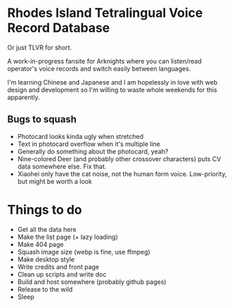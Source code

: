 # Rhodes Island Tetralingual Voice Record Database
Or just TLVR for short.

A work-in-progress fansite for Arknights where you can listen/read operator's voice records and switch easily between languages.

I'm learning Chinese and Japanese and I am hopelessly in love with web design and development so I'm willing to waste whole weekends for this apparently.

## Bugs to squash
- Photocard looks kinda ugly when stretched
- Text in photocard overflow when it's multiple line
- Generally do something about the photocard, yeah?
- Nine-colored Deer (and probably other crossover characters) puts CV data somewhere else. Fix that.
- Xiaohei only have the cat noise, not the human form voice. Low-priority, but might be worth a look

# Things to do
- Get all the data here
- Make the list page (+ lazy loading)
- Make 404 page
- Squash image size (webp is fine, use ffmpeg)
- Make desktop style
- Write credits and front page
- Clean up scripts and write doc
- Build and host somewhere (probably github pages)
- Release to the wild
- Sleep